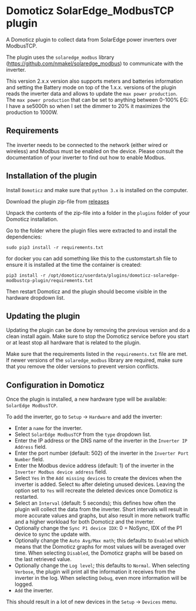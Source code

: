 # Domoticz SolarEdge_ModbusTCP plugin

A Domoticz plugin to collect data from SolarEdge power inverters over ModbusTCP.

The plugin uses the `solaredge_modbus` library (<https://github.com/nmakel/solaredge_modbus>) to communicate with the inverter.

This version 2.x.x version also supports meters and batteries information and setting the Battery mode on top of 
the 1.x.x. versions of the plugin reads the inverter data and allows to update the `max power production`.  
The `max power production` that can be set to anything between 0-100% EG: I have a se5000h so when I set the dimmer to 20% it maximizes the production to 1000W.


## Requirements

The inverter needs to be connected to the network (either wired or wireless) and Modbus must be enabled on the device. Please consult the documentation of your inverter to find out how to enable Modbus.

## Installation of the plugin

Install `Domoticz` and make sure that `python 3.x` is installed on the computer.

Download the plugin zip-file from [releases](https://github.com/addiejanssen/domoticz-solaredge-modbustcp-plugin/releases)

Unpack the contents of the zip-file into a folder in the `plugins` folder of your Domoticz installation.

Go to the folder where the plugin files were extracted to and install the dependencies:

```
sudo pip3 install -r requirements.txt
```

for docker you can add something like this to the customstart.sh file to ensure it is installed at the time the container is created:

```
pip3 install -r /opt/domoticz/userdata/plugins/domoticz-solaredge-modbustcp-plugin/requirements.txt
```


Then restart Domoticz and the plugin should become visible in the hardware dropdown list.

## Updating the plugin

Updating the plugin can be done by removing the previous version and do a clean install again. Make sure to stop the Domoticz service before you start or at least stop all hardware that is related to the plugin.

Make sure that the requirements listed in the `requirements.txt` file are met. If newer versions of the `solaredge_modbus` library are required, make sure that you remove the older versions to prevent version conflicts.

## Configuration in Domoticz

Once the plugin is installed, a new hardware type will be available: `SolarEdge ModbusTCP`.

To add the inverter, go to `Setup` -\> `Hardware` and add the inverter:

-   Enter a `name` for the inverter.
-   Select `SolarEdge ModbusTCP` from the `type` dropdown list.
-   Enter the IP address or the DNS name of the inverter in the `Inverter IP Address` field.
-   Enter the port number (default: 502) of the inverter in the `Inverter Port Number` field.
-   Enter the Modbus device address (default: 1) of the inverter in the `Inverter Modbus device address` field.
-   Select `Yes` in the `Add missing devices` to create the devices when the inverter is added. Select `No` after deleting unused devices. Leaving the option set to `Yes` will recreate the deleted devices once Domoticz is restarted.
-   Select an `Interval` (default: 5 seconds); this defines how often the plugin will collect the data from the inverter. Short intervals will result in more accurate values and graphs, but also result in more network traffic and a higher workload for both Domoticz and the inverter.
-   Optionally change the `Sync P1 device IDX`: 0 = NoSync, IDX of the P1 device to sync the update with.
-   Optionally change the `Auto Avg/Max math`; this defaults to `Enabled` which means that the Domoticz graphs for most values will be averaged over time. When selecting `Disabled`, the Domoticz graphs will be based on the last retrieved value.
-   Optionally change the `Log level`; this defaults to `Normal`. When selecting `Verbose`, the plugin will print all the information it receives from the inverter in the log. When selecting `Debug`, even more information will be logged.
-   `Add` the inverter.

This should result in a lot of new devices in the `Setup` -\> `Devices` menu.